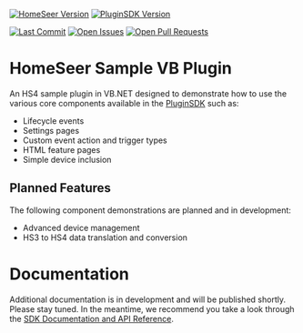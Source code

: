 [![HomeSeer Version][hs-version-badge]][hs-version-url]
[![PluginSDK Version][sdk-version-badge]][sdk-url]

[![Last Commit][maintained-badge]][commits-url]
[![Open Issues][open-issues]][issues-url]
[![Open Pull Requests][open-pull-requests]][pull-requests-url]

# HomeSeer Sample VB Plugin
An HS4 sample plugin in VB.NET designed to demonstrate how to use the various core components available in the [PluginSDK][sdk-url] such as:

* Lifecycle events
* Settings pages
* Custom event action and trigger types
* HTML feature pages
* Simple device inclusion

## Planned Features
The following component demonstrations are planned and in development:

* Advanced device management
* HS3 to HS4 data translation and conversion

# Documentation
Additional documentation is in development and will be published shortly.  Please stay tuned.  In the meantime, we recommend you take a look through the [SDK Documentation and API Reference][docs-url].

[sdk-url]: https://github.com/HomeSeer/Plugin-SDK
[docs-url]: https://docs.homeseer.com/display/HSPI
[hs-version-url]: https://homeseer.com/
[hs-version-badge]: https://img.shields.io/badge/Works%20With-HS4.0.0.22-blue
[sdk-version-badge]: https://img.shields.io/badge/Works%20With-PluginSDK%201.0.5.0-green
[open-issues]: https://img.shields.io/github/issues-raw/HomeSeer/Sample-Plugin-VB
[open-pull-requests]: https://img.shields.io/github/issues-pr-raw/HomeSeer/Sample-Plugin-VB
[maintained-badge]: https://img.shields.io/github/last-commit/HomeSeer/Sample-Plugin-VB
[issues-url]: https://github.com/HomeSeer/Sample-Plugin-VB/issues
[pull-requests-url]: https://github.com/HomeSeer/Sample-Plugin-VB/pulls
[commits-url]: https://github.com/HomeSeer/Sample-Plugin-VB/commits/master
